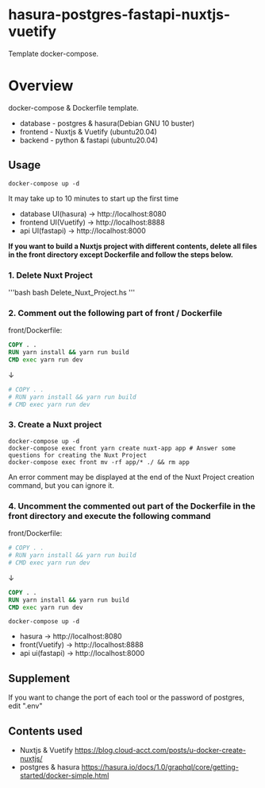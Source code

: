 # hasura-postgres-fastapi-nuxtjs-vuetify
Template docker-compose.

# Overview
docker-compose & Dockerfile template.
- database - postgres & hasura(Debian GNU 10 buster)
- frontend - Nuxtjs & Vuetify (ubuntu20.04)
- backend - python & fastapi (ubuntu20.04)

## Usage
```docker-compose
docker-compose up -d
```
It may take up to 10 minutes to start up the first time
 - database UI(hasura) → http://localhost:8080
 - frontend UI(Vuetify) → http://localhost:8888
 - api UI(fastapi) → http://localhost:8000

**If you want to build a Nuxtjs project with different contents, delete all files in the front directory except Dockerfile and follow the steps below.**

### 1. Delete Nuxt Project
'''bash
bash Delete_Nuxt_Project.hs
'''

### 2. Comment out the following part of front / Dockerfile
 front/Dockerfile:
 ```Dockerfile
 COPY . .
 RUN yarn install && yarn run build
 CMD exec yarn run dev
 ```
 ↓
 ```Dockerfile
 # COPY . .
 # RUN yarn install && yarn run build
 # CMD exec yarn run dev
 ```
### 3. Create a Nuxt project
 ```docker-compose
 docker-compose up -d
 docker-compose exec front yarn create nuxt-app app # Answer some questions for creating the Nuxt Project
 docker-compose exec front mv -rf app/* ./ && rm app
 ```
 An error comment may be displayed at the end of the Nuxt Project creation command, but you can ignore it.

### 4. Uncomment the commented out part of the Dockerfile in the front directory and execute the following command
 front/Dockerfile:
 ```Dockerfile
 # COPY . .
 # RUN yarn install && yarn run build
 # CMD exec yarn run dev
 ```
 ↓
 ```Dockerfile
 COPY . .
 RUN yarn install && yarn run build
 CMD exec yarn run dev
 ```

 ```docker-compose
 docker-compose up -d
 ```
 - hasura → http://localhost:8080
 - front(Vuetify) → http://localhost:8888
 - api ui(fastapi) → http://localhost:8000

## Supplement
If you want to change the port of each tool or the password of postgres, edit ".env"

## Contents used
- Nuxtjs & Vuetify https://blog.cloud-acct.com/posts/u-docker-create-nuxtjs/
- postgres & hasura https://hasura.io/docs/1.0/graphql/core/getting-started/docker-simple.html
